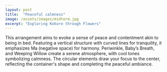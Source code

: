 ```yaml
---
layout: post
title:  "Peaceful calmness"
image: /assets/images/midterm.jpg
excerpt: "Exploring Kokoro through Flowers"
---
```


This arrangement aims to evoke a sense of peace and contentment akin to being in bed. Featuring a vertical structure with curved lines for tranquility, it emphasizes Ma (negative space) for harmony. Periwinkle, Baby’s Breath, and Weeping Willow create a serene atmosphere, with cool tones symbolizing calmness. The circular elements draw your focus to the center, reflecting the container's shape and completing the peaceful ambiance.